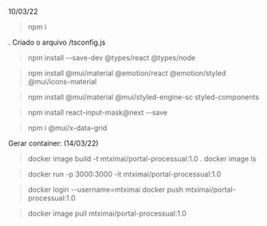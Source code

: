 10/03/22

> npm i

. Criado o arquivo /tsconfig.js

> npm install --save-dev @types/react @types/node

> npm install @mui/material @emotion/react @emotion/styled @mui/icons-material

> npm install @mui/material @mui/styled-engine-sc styled-components

> npm install react-input-mask@next --save

> npm i @mui/x-data-grid

Gerar container: (14/03/22)

  > docker image build -t mtximai/portal-processual:1.0 .
  > docker image ls

  > docker run -p 3000:3000 -it mtximai/portal-processual:1.0

  > docker login --username=mtximai
  > docker push mtximai/portal-processual:1.0

  > docker image pull mtximai/portal-processual:1.0

